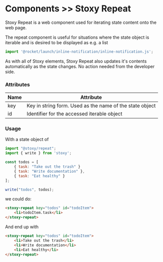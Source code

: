# Components >> Stoxy Repeat

Stoxy Repeat is a web component used for iterating state content onto the web page.

The repeat component is useful for situations where the state object is iterable
and is desired to be displayed as e.g. a list


```js script
import '@rocket/launch/inline-notification/inline-notification.js';
```
<inline-notification type="tip" title="Reactivity">

As with all of Stoxy elements, Stoxy Repeat also updates it's contents automatically
as the state changes. No action needed from the developer side.

</inline-notification>

### Attributes

| Name | Attribute                                                |
| ---- | -------------------------------------------------------- |
| key  | Key in string form. Used as the name of the state object |
| id   | Identifier for the accessed iterable object              |

### Usage

With a state object of

```js copy
import "@stoxy/repeat";
import { write } from 'stoxy';

const todos = [
    { task: "Take out the trash" }
    { task: "Write documentation" },
    { task: "Eat healthy" }
];

write("todos", todos);
```

we could do:

```html copy
<stoxy-repeat key="todos" id="todoItem">
    <li>todoItem.task</li>
</stoxy-repeat>
```

And end up with

```html copy
<stoxy-repeat key="todos" id="todoItem">
    <li>Take out the trash</li>
    <li>Write documentation</li>
    <li>Eat healthy</li>
</stoxy-repeat>
```
